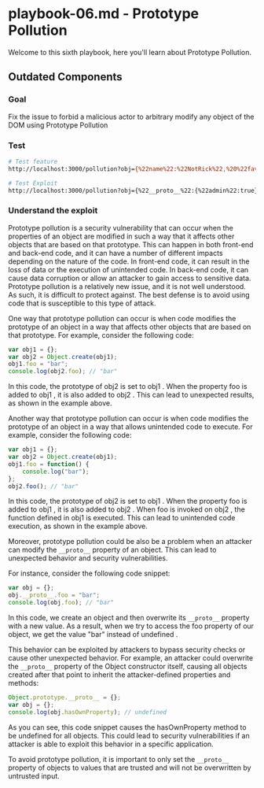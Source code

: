 # playbook-06.md - Prototype Pollution

Welcome to this sixth playbook, here you'll learn about Prototype Pollution.

## Outdated Components

### Goal

Fix the issue to forbid a malicious actor to arbitrary modify any object of the DOM using Prototype Pollution

### Test

```bash
# Test feature
http://localhost:3000/pollution?obj={%22name%22:%22NotRick%22,%20%22favorite_sport%22:%22Singing%22}

# Test Exploit
http://localhost:3000/pollution?obj={%22__proto__%22:{%22admin%22:true}}
```

### Understand the exploit

Prototype pollution is a security vulnerability that can occur when the properties of an object are modified in such a way that it affects other objects that are based on that prototype. This can happen in both front-end and back-end code, and it can have a number of different impacts depending on the nature of the code. In front-end code, it can result in the loss of data or the execution of unintended code. In back-end code, it can cause data corruption or allow an attacker to gain access to sensitive data. Prototype pollution is a relatively new issue, and it is not well understood. As such, it is difficult to protect against. The best defense is to avoid using code that is susceptible to this type of attack.

One way that prototype pollution can occur is when code modifies the prototype of an object in a way that affects other objects that are based on that prototype. For example, consider the following code:

```js
var obj1 = {};
var obj2 = Object.create(obj1);
obj1.foo = "bar";
console.log(obj2.foo); // "bar"
```

In this code, the prototype of obj2 is set to obj1 . When the property foo is added to obj1 , it is also added to obj2 . This can lead to unexpected results, as shown in the example above.

Another way that prototype pollution can occur is when code modifies the prototype of an object in a way that allows unintended code to execute. For example, consider the following code:

```js
var obj1 = {};
var obj2 = Object.create(obj1);
obj1.foo = function() {
    console.log("bar");
};
obj2.foo(); // "bar"
```

In this code, the prototype of obj2 is set to obj1 . When the property foo is added to obj1 , it is also added to obj2 . When foo is invoked on obj2 , the function defined in obj1 is executed. This can lead to unintended code execution, as shown in the example above.

Moreover, prototype pollution could be also be a problem when an attacker can modify the  `__proto__` property of an object. This can lead to unexpected behavior and security vulnerabilities.

For instance, consider the following code snippet:

```js
var obj = {};
obj.__proto__.foo = "bar";
console.log(obj.foo); // "bar"
```

In this code, we create an object and then overwrite its `__proto__` property with a new value. As a result, when we try to access the foo property of our object, we get the value "bar" instead of undefined .

This behavior can be exploited by attackers to bypass security checks or cause other unexpected behavior. For example, an attacker could overwrite the `__proto__` property of the Object constructor itself, causing all objects created after that point to inherit the attacker-defined properties and methods:

```js
Object.prototype.__proto__ = {};
var obj = {};
console.log(obj.hasOwnProperty); // undefined
```

As you can see, this code snippet causes the hasOwnProperty method to be undefined for all objects. This could lead to security vulnerabilities if an attacker is able to exploit this behavior in a specific application.

To avoid prototype pollution, it is important to only set the `__proto__` property of objects to values that are trusted and will not be overwritten by untrusted input.
